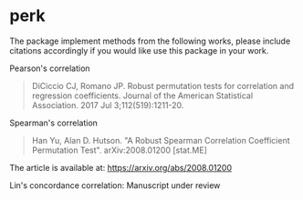 # perk

The package implement methods from the following works, please include citations accordingly if you would like use this package in your work.

Pearson's correlation
>DiCiccio CJ, Romano JP. Robust permutation tests for correlation and regression coefficients. Journal of the American Statistical Association. 2017 Jul 3;112(519):1211-20.

Spearman's correlation
>Han Yu, Alan D. Hutson. "A Robust Spearman Correlation Coefficient Permutation Test". arXiv:2008.01200 [stat.ME]

The article is available at: https://arxiv.org/abs/2008.01200

Lin's concordance correlation: Manuscript under review
